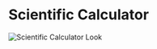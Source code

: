 # Scientific Calculator
![Scientific Calculator Look](https://github.com/Shree-Padhy/Scientific-Calculator/assets/121860973/bc734199-144d-4b49-9f36-0f5a0a7a7b51)
